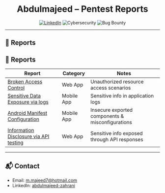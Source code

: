 <p align="center">


<h1 align="center">Abdulmajeed – Pentest Reports</h1>

<p align="center">
  <a href="https://www.linkedin.com/in/abdulmajeed-zahrani"><img alt="LinkedIn" src="https://img.shields.io/badge/LinkedIn-Profile-blue?logo=linkedin"></a>
  <img alt="Cybersecurity" src="https://img.shields.io/badge/Cybersecurity-BlueTeam%20%7C%20RedTeam-0d1117?labelColor=30363d">
  <img alt="Bug Bounty" src="https://img.shields.io/badge/Bug%20Bounty-Reports-161b22">
</p>

---

## 📄 Reports



## 📄 Reports

| Report | Category | Notes |
|--------|----------|-------|
| [Broken Access Control](./Abdulmajeed_Broken_Access_Control.pdf) | Web App | Unauthorized resource access scenarios |
| [Sensitive Data Exposure via logs](./Abdulmajeed_Sensitive%20Data%20Exposure%20via%20logs.pdf) | Mobile App | Sensitive info in application logs |
| [Android Manifest Configuration](./Abdulmajeed_Android%20Manifest%20Configuration.pdf) | Mobile App | Insecure exported components & misconfigurations |
| [Information Disclosure via API testing](./Abdulmajeed_Information%20disclosure%20via%20api%20testing.pdf) | Web App | Sensitive info exposed through API responses | 






---

## 📬 Contact
- Email: <a href="mailto:m.majeed7@hotmail.com">m.majeed7@hotmail.com</a>  
- LinkedIn: <a href="https://www.linkedin.com/in/abdulmajeed-zahrani">abdulmajeed-zahrani</a>
